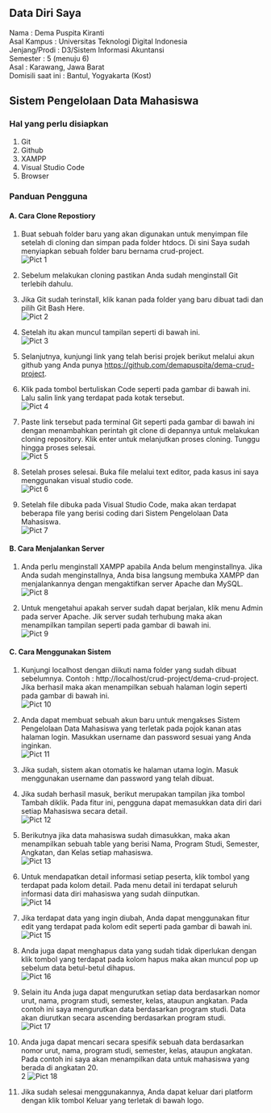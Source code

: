 ## Data Diri Saya <br>
Nama                : Dema Puspita Kiranti <br>
Asal Kampus         : Universitas Teknologi Digital Indonesia <br>
Jenjang/Prodi       : D3/Sistem Informasi Akuntansi <br>
Semester            : 5 (menuju 6) <br>
Asal                : Karawang, Jawa Barat <br>
Domisili saat ini   : Bantul, Yogyakarta (Kost) <br>

## Sistem Pengelolaan Data Mahasiswa <br>

### Hal yang perlu disiapkan
1.	Git
2.	Github
3.	XAMPP
4.	Visual Studio Code
5.	Browser

### Panduan Pengguna

#### A.	Cara Clone Repostiory
1.	Buat sebuah folder baru yang akan digunakan untuk menyimpan file setelah di cloning dan simpan pada folder htdocs. Di sini Saya sudah menyiapkan sebuah folder baru bernama crud-project. <br>
![Pict 1](/images/Picture1.png "folder baru")

2.	Sebelum melakukan cloning pastikan Anda sudah menginstall Git terlebih dahulu.

3.	Jika Git sudah terinstall, klik kanan pada folder yang baru dibuat tadi dan pilih Git Bash Here. <br>
![Pict 2](/images/Picture2.png "Git Bash Here")

4. Setelah itu akan muncul tampilan seperti di bawah ini. <br>
![Pict 3](/images/Picture3.png "Terminal Git")

5.	Selanjutnya, kunjungi link yang telah berisi projek berikut melalui akun github yang Anda punya https://github.com/demapuspita/dema-crud-project.

6.	Klik pada tombol bertuliskan Code seperti pada gambar di bawah ini. Lalu salin link yang terdapat pada kotak tersebut. <br>
![Pict 4](/images/Picture4.png "Terminal Git")

7.	Paste link tersebut pada terminal Git seperti pada gambar di bawah ini dengan menambahkan perintah git clone di depannya untuk melakukan cloning repository. Klik enter untuk melanjutkan proses cloning. Tunggu hingga proses selesai. <br>
![Pict 5](/images/Picture5.png "git clone")

8.	Setelah proses selesai. Buka file melalui text editor, pada kasus ini saya menggunakan visual studio code. <br>
![Pict 6](/images/Picture6.png "proses cloning repository")

9.	Setelah file dibuka pada Visual Studio Code, maka akan terdapat beberapa file yang berisi coding dari Sistem Pengelolaan Data Mahasiswa. <br>
![Pict 7](/images/Picture7.png "membuka file di text editor")

#### B. Cara Menjalankan Server
1.	Anda perlu menginstall XAMPP apabila Anda belum menginstallnya. Jika Anda sudah menginstallnya, Anda bisa langsung membuka XAMPP dan menjalankannya dengan mengaktifkan server Apache dan MySQL. <br>
![Pict 8](/images/Picture8.png "menjalankan server")

2.	Untuk mengetahui apakah server sudah dapat berjalan, klik menu Admin pada server Apache. Jik server sudah terhubung maka akan menampilkan tampilan seperti pada gambar di bawah ini. <br>
![Pict 9](/images/Picture9.png "server berhasil dijalankan")

#### C. Cara Menggunakan Sistem
1.	Kunjungi localhost dengan diikuti nama folder yang sudah dibuat sebelumnya. Contoh : http://localhost/crud-project/dema-crud-project. Jika berhasil maka akan menampilkan sebuah halaman login seperti pada gambar di bawah ini. <br>
![Pict 10](/images/Picture10.png "halaman login")

2.	Anda dapat membuat sebuah akun baru untuk mengakses Sistem Pengelolaan Data Mahasiswa yang terletak pada pojok kanan atas halaman login. Masukkan username dan password sesuai yang Anda inginkan. <br>
![Pict 11](/images/Picture11.png "membuat akun")

3.	Jika sudah, sistem akan otomatis ke halaman utama login. Masuk menggunakan username dan password yang telah dibuat.

4.	Jika sudah berhasil masuk, berikut merupakan tampilan jika tombol Tambah diklik. Pada fitur ini, pengguna dapat memasukkan data diri dari setiap Mahasiswa secara detail. <br>
![Pict 12](/images/Picture12.png "tambah data")

5.	Berikutnya jika data mahasiswa sudah dimasukkan, maka akan menampilkan sebuah table yang berisi Nama, Program Studi, Semester, Angkatan, dan Kelas setiap mahasiswa. <br>
![Pict 13](/images/Picture13.png "halaman utama")

6.	Untuk mendapatkan detail informasi setiap peserta, klik tombol yang terdapat pada kolom detail. Pada menu detail ini terdapat seluruh informasi data diri mahasiswa yang sudah diinputkan. <br>
![Pict 14](/images/Picture14.png "detail mahasiswa")

7.	Jika terdapat data yang ingin diubah, Anda dapat menggunakan fitur edit yang terdapat pada kolom edit seperti pada gambar di bawah ini. <br>
![Pict 15](/images/Picture15.png "edit data")

8.	Anda juga dapat menghapus data yang sudah tidak diperlukan dengan klik tombol yang terdapat pada kolom hapus maka akan muncul pop up sebelum data betul-betul dihapus. <br>
![Pict 16](/images/Picture16.png "hapus data")

9.	Selain itu Anda juga dapat mengurutkan setiap data berdasarkan nomor urut, nama, program studi, semester, kelas, ataupun angkatan.
Pada contoh ini saya mengurutkan data berdasarkan program studi. Data akan diurutkan secara ascending berdasarkan program studi. <br>
![Pict 17](/images/Picture17.png "urut data")

10.	Anda juga dapat mencari secara spesifik sebuah data berdasarkan nomor urut, nama, program studi, semester, kelas, ataupun angkatan. Pada contoh ini saya akan menampilkan data untuk mahasiswa yang berada di angkatan 20. <br>2
![Pict 18](/images/Picture18.png "mencari data")

11.	Jika sudah selesai menggunakannya, Anda dapat keluar dari platform dengan klik tombol Keluar yang terletak di bawah logo.


